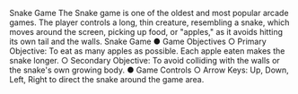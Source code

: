Snake Game
The Snake game is one of the oldest and most popular arcade games.
The player controls a long, thin creature, resembling a snake, which moves
around the screen, picking up food, or "apples," as it avoids hitting its own tail and
the walls.
Snake Game
● Game Objectives
○ Primary Objective: To eat as many apples as possible. Each apple eaten makes the snake
longer.
○ Secondary Objective: To avoid colliding with the walls or the snake's own growing body.
● Game Controls
○ Arrow Keys: Up, Down, Left, Right to direct the snake around the game area.
